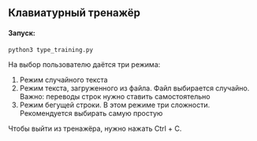 ## Клавиатурный тренажёр

#### Запуск:

```bash
python3 type_training.py
```

На выбор пользователю даётся три режима:

1. Режим случайного текста
2. Режим текста, загруженного из файла. Файл выбирается случайно. Важно: переводы строк нужно ставить самостоятельно
3. Режим бегущей строки.  В этом режиме три сложности. Рекомендуется выбирать самую простую

Чтобы выйти из тренажёра, нужно нажать Ctrl + C.
